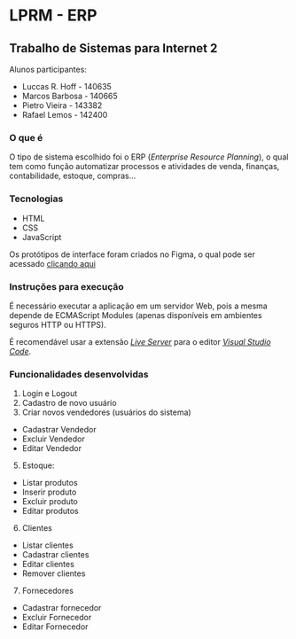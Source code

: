 # LPRM - ERP
## Trabalho de Sistemas para Internet 2
Alunos participantes:
- Luccas R. Hoff - 140635
- Marcos Barbosa - 140665
- Pietro Vieira - 143382
- Rafael Lemos - 142400

### O que é
O tipo de sistema escolhido foi o ERP (*Enterprise Resource Planning*), o qual tem como função automatizar processos e atividades de venda, finanças, contabilidade, estoque, compras...

### Tecnologias
- HTML
- CSS
- JavaScript

Os protótipos de interface foram criados no Figma, o qual pode ser acessado [clicando aqui](https://www.figma.com/file/xt11G5eRqHzFQquJmKjU5s/ERP---SI2?node-id=0%3A1)

### Instruções para execução
É necessário executar a aplicação em um servidor Web, pois a mesma depende de ECMAScript Modules (apenas disponíveis em ambientes seguros HTTP ou HTTPS).

É recomendável usar a extensão [_Live Server_](https://marketplace.visualstudio.com/items?itemName=ritwickdey.LiveServer) para o editor [_Visual Studio Code_](https://code.visualstudio.com/).

### Funcionalidades desenvolvidas
1. Login e Logout
2. Cadastro de novo usuário
3. Criar novos vendedores (usuários do sistema)
  - Cadastrar Vendedor
  - Excluir Vendedor
  - Editar Vendedor 
5. Estoque:
  - Listar produtos
  - Inserir produto
  - Excluir produto
  - Editar produtos
6. Clientes
  - Listar clientes
  - Cadastrar clientes
  - Editar clientes
  - Remover clientes
7. Fornecedores
  - Cadastrar fornecedor
  - Excluir Fornecedor
  - Editar Fornecedor 


